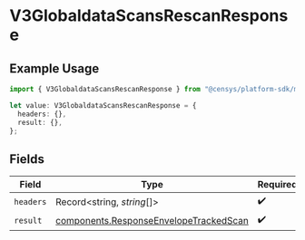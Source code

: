# V3GlobaldataScansRescanResponse

## Example Usage

```typescript
import { V3GlobaldataScansRescanResponse } from "@censys/platform-sdk/models/operations";

let value: V3GlobaldataScansRescanResponse = {
  headers: {},
  result: {},
};
```

## Fields

| Field                                                                                            | Type                                                                                             | Required                                                                                         | Description                                                                                      |
| ------------------------------------------------------------------------------------------------ | ------------------------------------------------------------------------------------------------ | ------------------------------------------------------------------------------------------------ | ------------------------------------------------------------------------------------------------ |
| `headers`                                                                                        | Record<string, *string*[]>                                                                       | :heavy_check_mark:                                                                               | N/A                                                                                              |
| `result`                                                                                         | [components.ResponseEnvelopeTrackedScan](../../models/components/responseenvelopetrackedscan.md) | :heavy_check_mark:                                                                               | N/A                                                                                              |
